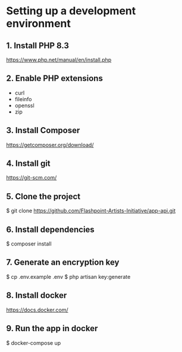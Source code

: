# Setting up a development environment

## 1. Install PHP 8.3

https://www.php.net/manual/en/install.php

## 2. Enable PHP extensions
- curl
- fileinfo
- openssl
- zip

## 3. Install Composer

https://getcomposer.org/download/

## 4. Install git

https://git-scm.com/

## 5. Clone the project

$ git clone https://github.com/Flashpoint-Artists-Initiative/app-api.git

## 6. Install dependencies

$ composer install

## 7. Generate an encryption key

$ cp .env.example .env
$ php artisan key:generate

## 8. Install docker

https://docs.docker.com/

## 9. Run the app in docker

$ docker-compose up